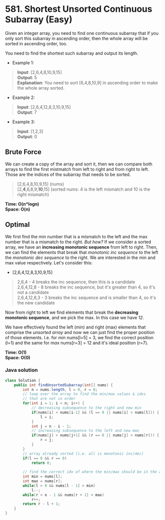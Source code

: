 # 581. Shortest Unsorted Continuous Subarray (Easy)

Given an integer array, you need to find one continuous subarray that if you only sort this subarray in ascending order, then the whole array will be sorted in ascending order, too.

You need to find the shortest such subarray and output its length.

- Example 1:
> **Input**: [2,6,4,8,10,9,15] <br>
> **Output**: 5 <br>
> **Explanation**: You need to sort [6,4,8,10,9] in ascending order to make the whole array sorted.
- Example 2:
> **Input**: [2,6,4,12,8,3,10,9,15] <br>
> **Output**: 7 
- Example 3:
> **Input**: [1,2,3] <br>
> **Output**: 0 

## Brute Force
We can create a copy of the array and sort it, then we can compare both arrays to find the first
mistmatch from left to right and from right to left. Those are the indices of the subarray that
needs to be sorted.

> [2,6,4,8,10,9,15] (nums) <br>
> [2,**4**,6,8,9,**10**,15] (sorted nums: 4 is the left mismatch and 10 is the right mismatch)

**Time: O(n\*logn) <br> Space: O(n)**

## Optimal
We first find the min number that is a mismatch to the left and the max number that is a mismatch
to the right. *But how?* If we consider a sorted array, we have an **increasing monotonic sequence**
from left to right. Then, we can find the elements that break that *monotonic inc sequence* to the 
left the *monotonic dec sequence* to the right. We are interested in the min and max value 
respectively. Let's consider this:

- [2,6,4,12,8,3,10,9,15]
> 2,6,4 - 4 breaks the inc sequence, then this is a candidate <br>
> 2,6,4,12,8 - 8 breaks the inc sequence, but it's greater than 4, so it's not a candidate <br>
> 2,6,4,12,8,3 - 3 breaks the inc sequence and is smaller than 4, so it's the new candidate <br>

Now from right to left we find elements that break the **decreasing monotonic sequence**, and we
pick the max. In this case we have *12*.

We have effectively found the left (min) and right (max) elements that comprise the *unsorted array*
and now we can just find the proper position of those elements. I.e. for *min* nums[l=5] = 3, we
find the correct position (l=1) and the same for *max* nums[r=3] = 12 and it's ideal position (r=7).

**Time: O(1) <br> Space: O(0)**

### Java solution
```java
class Solution {
    public int findUnsortedSubarray(int[] nums) {
        int n = nums.length, l = 0, r = 0;
        // loop over the array to find the min/max values & idxs
        // that are not in order
        for(int i = 1; i < n; i++) {
            // decreasing subsequence to the right and new min
            if(nums[i] < nums[i-1] && (l == 0 || nums[i] < nums[l])) {
                l = i;
            }
            int j = n - i - 1;
            // increasing subsequence to the left and new max
            if(nums[j] > nums[j+1] && (r == 0 || nums[j] > nums[r])) {
                r = j;
            }
        }
        // array already sorted (i.e. all is monotonic inc/dec)
        if(l == 0 && r == 0)
            return 0;
        
        // find the correct idx of where the min/max should be in the array
        int min = nums[l];
        int max = nums[r];
        while(l > 0 && nums[l - 1] > min)
            l--;
        while(r < n - 1 && nums[r + 1] < max)
            r++;
        return r - l + 1;
    }
}
```